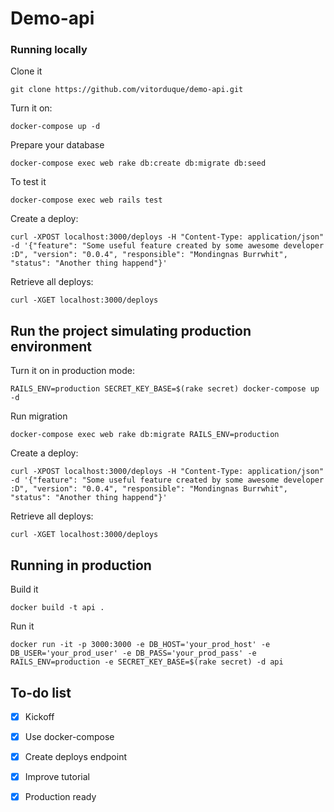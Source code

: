 # Demo-api

### Running locally

Clone it

    git clone https://github.com/vitorduque/demo-api.git

Turn it on:

    docker-compose up -d

Prepare your database

    docker-compose exec web rake db:create db:migrate db:seed

To test it

    docker-compose exec web rails test

Create a deploy:

    curl -XPOST localhost:3000/deploys -H "Content-Type: application/json" -d '{"feature": "Some useful feature created by some awesome developer :D", "version": "0.0.4", "responsible": "Mondingnas Burrwhit", "status": "Another thing happend"}'


Retrieve all deploys:

    curl -XGET localhost:3000/deploys


## Run the project simulating production environment

Turn it on in production mode:

    RAILS_ENV=production SECRET_KEY_BASE=$(rake secret) docker-compose up -d

Run migration

    docker-compose exec web rake db:migrate RAILS_ENV=production

Create a deploy:

    curl -XPOST localhost:3000/deploys -H "Content-Type: application/json" -d '{"feature": "Some useful feature created by some awesome developer :D", "version": "0.0.4", "responsible": "Mondingnas Burrwhit", "status": "Another thing happend"}'


Retrieve all deploys:

    curl -XGET localhost:3000/deploys

## Running in production

Build it

    docker build -t api .

Run it

    docker run -it -p 3000:3000 -e DB_HOST='your_prod_host' -e DB_USER='your_prod_user' -e DB_PASS='your_prod_pass' -e RAILS_ENV=production -e SECRET_KEY_BASE=$(rake secret) -d api

## To-do list

* [x] Kickoff
* [x] Use docker-compose
* [x] Create deploys endpoint
* [x] Improve tutorial
* [x] Production ready

